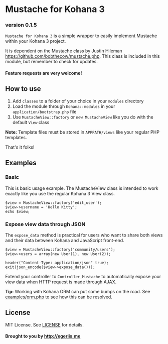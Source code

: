# Mustache for Kohana 3
### version 0.1.5

`Mustache for Kohana 3` is a simple wrapper to easily implement Mustache within your Kohana 3 project. 

It is dependent on the Mustache class by Justin Hileman <https://github.com/bobthecow/mustache.php>. This class is included in this module, but remember to check for updates.

#### Feature requests are very welcome!

## How to use

1. Add `classes` to a folder of your choice in your `modules` directory
2. Load the module through `Kohana::modules` in your `application/bootstrap.php` file
3. Use `MustacheView::factory` or `new MustacheView` like you do with the default `View` class

__Note:__ Template files must be stored in `APPPATH/views` like your regular PHP templates.

That's it folks!

## Examples

### Basic

This is basic usage example. The MustacheView class is intended to work exactly like you use the regular Kohana 3 View class.

	$view = MustacheView::factory('edit_user');
	$view->username = 'Hello Kitty';
	echo $view;

### Expose view data through JSON

The `expose_data` method is practical for users who want to share both views and their data between Kohana and JavaScript front-end.

	$view = MustacheView::factory('community/users');
	$view->users = array(new User(1), new User(2));
	
	header("Content-Type: application/json" true);
	exit(json_encode($view->expose_data()));

Extend your controller to `Controller_Mustache` to automatically expose your view data when HTTP request is made through AJAX.

__Tip:__ Working with Kohana ORM can put some bumps on the road. See [examples/orm.php](https://github.com/egeriis/Mustache-for-Kohana-3/blob/master/examples/orm.php) to see how this can be resolved.

## License

MIT License. See [LICENSE](https://github.com/egeriis/Mustache-for-Kohana-3/blob/master/LICENSE) for details.

#### Brought to you by <http://egeriis.me>
